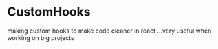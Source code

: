 # CustomHooks
making custom hooks to make code cleaner in react ...very useful when working on big projects
